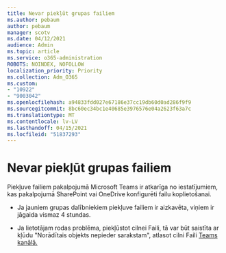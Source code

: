 ```yaml
---
title: Nevar piekļūt grupas failiem
ms.author: pebaum
author: pebaum
manager: scotv
ms.date: 04/12/2021
audience: Admin
ms.topic: article
ms.service: o365-administration
ROBOTS: NOINDEX, NOFOLLOW
localization_priority: Priority
ms.collection: Adm_O365
ms.custom:
- "10922"
- "9003042"
ms.openlocfilehash: a94833fdd027e67186e37cc19db60d0ad286f9f9
ms.sourcegitcommit: 8bc60ec34bc1e40685e3976576e04a2623f63a7c
ms.translationtype: MT
ms.contentlocale: lv-LV
ms.lasthandoff: 04/15/2021
ms.locfileid: "51837293"
---
```

# <a name="unable-to-access-files-in-a-team"></a>Nevar piekļūt grupas failiem

Piekļuve failiem pakalpojumā Microsoft Teams ir atkarīga no iestatījumiem, kas pakalpojumā SharePoint vai OneDrive konfigurēti failu koplietošanai.

- Ja jauniem grupas dalībniekiem piekļuve failiem ir aizkavēta, viņiem ir jāgaida vismaz 4 stundas.

- Ja lietotājam rodas problēma,  piekļūstot cilnei Faili, tā var būt saistīta ar kļūdu "Norādītais objekts nepieder sarakstam", atlasot cilni Faili [Teams kanālā.](https://docs.microsoft.com/microsoftteams/troubleshoot/files/object-specified-not-belong-to-list)
